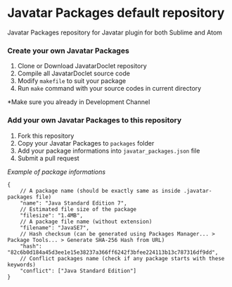 Javatar Packages default repository
===============

Javatar Packages repository for Javatar plugin for both Sublime and Atom

### Create your own Javatar Packages
 1. Clone or Download JavatarDoclet repository
 2. Compile all JavatarDoclet source code
 3. Modify `makefile` to suit your package
 4. Run `make` command with your source codes in current directory

*Make sure you already in Development Channel

### Add your own Javatar Packages to this repository
 1. Fork this repository
 2. Copy your Javatar Packages to `packages` folder
 3. Add your package informations into `javatar_packages.json` file
 4. Submit a pull request

 *Example of package informations*

```
{
	// A package name (should be exactly same as inside .javatar-packages file)
	"name": "Java Standard Edition 7",
	// Estimated file size of the package
	"filesize": "1.4MB",
	// A package file name (without extension)
	"filename": "JavaSE7",
	// Hash checksum (can be generated using Packages Manager... > Package Tools... > Generate SHA-256 Hash from URL)
	"hash": "82c6b0d184a45d3ee1e15e38237a366ff6242f3bfee224113b13c787316df9dd",
	// Conflict packages name (check if any package starts with these keywords)
	"conflict": ["Java Standard Edition"]
}
```
